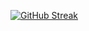 <a href="https://git.io/streak-stats"><img src="https://streak-stats.demolab.com?user=krisyotam&card_width=1200&card_height=473" alt="GitHub Streak" /></a>

